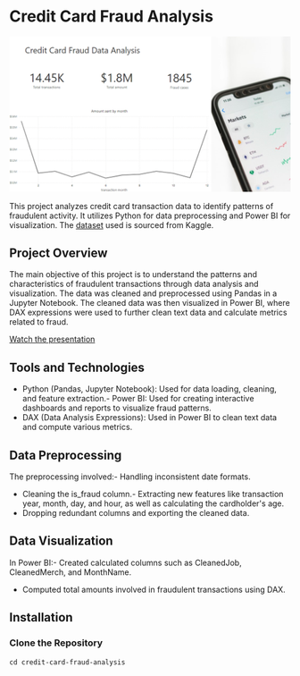 # Credit Card Fraud Analysis
![CC Fraud Logo](https://github.com/TetianaBovanenko/CreditCardFraudAnalysis/blob/main/frauddata_logo.png?raw=true)

This project analyzes credit card transaction data to identify patterns of fraudulent activity. It utilizes Python for data preprocessing and Power BI for visualization. The [dataset](https://www.kaggle.com/datasets/neharoychoudhury/credit-card-fraud-data) used is sourced from Kaggle.
## Project Overview
The main objective of this project is to understand the patterns and characteristics of fraudulent transactions through data analysis and visualization. The data was cleaned and preprocessed using Pandas in a Jupyter Notebook. The cleaned data was then visualized in Power BI, where DAX expressions were used to further clean text data and calculate metrics related to fraud.

[Watch the presentation](https://drive.google.com/file/d/1ImFxzzsbTRKdQ-JTome7rd7MPRcHc5Ye/view?usp=sharing)

## Tools and Technologies
- Python (Pandas, Jupyter Notebook): Used for data loading, cleaning, and feature extraction.- Power BI: Used for creating interactive dashboards and reports to visualize fraud patterns.
- DAX (Data Analysis Expressions): Used in Power BI to clean text data and compute various metrics.
## Data Preprocessing
The preprocessing involved:- Handling inconsistent date formats.
- Cleaning the is_fraud column.- Extracting new features like transaction year, month, day, and hour, as well as calculating the cardholder's age.
- Dropping redundant columns and exporting the cleaned data.
## Data Visualization
In Power BI:- Created calculated columns such as CleanedJob, CleanedMerch, and MonthName.
- Computed total amounts involved in fraudulent transactions using DAX.
## Installation
### Clone the Repository
```shgit clone https://github.com/yourusername/credit-card-fraud-analysis.git
cd credit-card-fraud-analysis
